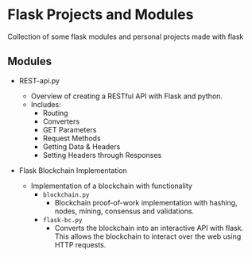 # Flask Projects and Modules 

Collection of some flask modules and personal projects made with flask


## Modules 
* REST-api.py
    *  Overview of creating a RESTful API with Flask and python. 
    *  Includes:
        * Routing
        * Converters
        * GET Parameters
        * Request Methods
        * Getting Data & Headers
        * Setting Headers through Responses
        
* Flask Blockchain Implementation 
    * Implementation of a blockchain with functionality
        *  `blockchain.py`
            * Blockchain proof-of-work implementation with hashing, nodes, mining, consensus and validations.
        *  `flask-bc.py`
            * Converts the blockchain into an interactive API with flask. This allows the blockchain to interact over the web using HTTP requests.  
    
    
